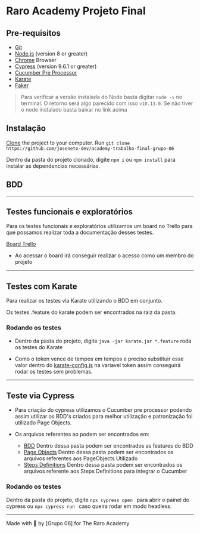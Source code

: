 # Raro Academy Projeto Final


## Pre-requisitos

- [Git](https://git-scm.com/downloads)
- [Node.js](https://nodejs.org/) (version 8 or greater)
- [Chrome](https://www.google.com/chrome/) Browser
- [Cypress](https://www.cypress.io/) (version 9.6.1 or greater)
- [Cucumber Pre Processor](https://www.npmjs.com/package/cypress-cucumber-preprocessor)
- [Karate](https://karatelabs.github.io/karate/)
- [Faker](https://fakerjs.dev/guide/)

> Para verificar a versão instalada do Node basta digitar `node -v` no terminal. O retorno será algo parecido com isso `v10.13.0`. Se não tiver o node instalado basta baixar no link acima

## Instalação

[Clone](https://help.github.com/articles/cloning-a-repository/) the project to your computer. Run `git clone https://github.com/joseneto-dev/academy-trabalho-final-grupo-06`

Dentro da pasta do projeto clonado, digite `npm i` ou `npm install`  para instalar as dependencias necessárias.

## BDD



___
## Testes funcionais e exploratórios

Para os testes funcionais e exploratórios utilizamos um board no Trello para que possamos realizar toda a documentação desses testes.

[Board Trello](https://trello.com/invite/b/dBIvX7q1/b5ff917c25a3543b1e1fb3c37fd95688/academy-trabalho-final-grupo-06)

- Ao acessar o board irá conseguir realizar o acesso como um membro do projeto
___
## Testes com Karate

Para realizar os testes via Karate utilizando o BDD em conjunto. 

Os testes .feature do karate podem ser encontrados na raiz da pasta.

### Rodando os testes

- Dentro da pasta do projeto,  digite ` java -jar karate.jar *.feature ` roda os testes do Karate

- Como o token vence de tempos em tempos e preciso substituir esse valor dentro do [karate-config.js](karate-config.js) na variavel token assim conseguirá rodar os testes sem problemas.

___
## Teste via Cypress

 -  Para criação do cypress utilizamos o Cucumber pre processor podendo assim utilizar os BDD's criados para melhor utilização e patronização foi utilizado Page Objects.

 - Os arquivos referentes ao podem ser encontrados em:

    - [BDD](.cypress/integration) Dentro dessa pasta podem ser encontrados as features do BDD
    - [Page Objects](.cypress/support/pages)  Dentro dessa pasta podem ser encontrados os arquivos referentes aos PageObjects Utilizado
    - [Steps Definitions](.cypress/support/steps)  Dentro dessa pasta podem ser encontrados os arquivos referente aos Steps Definitions para integrar o Cucumber

### Rodando os testes

Dentro da pasta do projeto,  digite `npx cypress open ` para abrir o painel do cypress ou `npx cypress run ` caso queira rodar em modo headless. 
___

Made with 💜 by [Grupo 06] for The Raro Academy